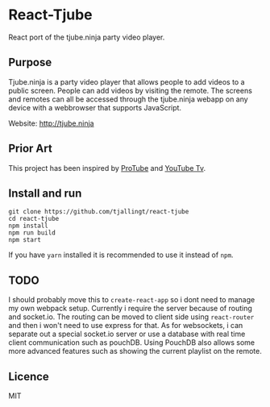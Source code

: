 # React-Tjube
React port of the tjube.ninja party video player.

## Purpose
Tjube.ninja is a party video player that allows people to add videos to a public screen.
People can add videos by visiting the remote.
The screens and remotes can all be accessed through the tjube.ninja webapp on any device with a webbrowser that supports JavaScript.

Website: http://tjube.ninja

## Prior Art
This project has been inspired by [ProTube](http://protu.be/) and [YouTube Tv](https://www.youtube.com/tv/).

## Install and run
```
git clone https://github.com/tjallingt/react-tjube
cd react-tjube
npm install
npm run build
npm start
```
If you have `yarn` installed it is recommended to use it instead of `npm`.

## TODO
I should probably move this to `create-react-app` so i dont need to manage my own webpack setup.
Currently i require the server because of routing and socket.io.
The routing can be moved to client side using `react-router` and then i won't need to use express for that.
As for websockets, i can separate out a special socket.io server or use a database with real time client communication such as pouchDB.
Using PouchDB also allows some more advanced features such as showing the current playlist on the remote.

## Licence
MIT
